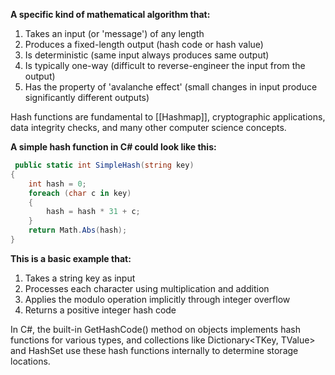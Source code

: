 **A specific kind of mathematical algorithm that:**

1. Takes an input (or 'message') of any length
2. Produces a fixed-length output (hash code or hash value)
3. Is deterministic (same input always produces same output)
4. Is typically one-way (difficult to reverse-engineer the input from the output)
5. Has the property of 'avalanche effect' (small changes in input produce significantly different outputs)

Hash functions are fundamental to [[Hashmap]], cryptographic applications, data integrity checks, and many other computer science concepts.

**A simple hash function in C# could look like this:**

```C#
 public static int SimpleHash(string key)
{
    int hash = 0;
    foreach (char c in key)
    {
        hash = hash * 31 + c;
    }
    return Math.Abs(hash);
}
```

**This is a basic example that:**

1. Takes a string key as input
2. Processes each character using multiplication and addition
3. Applies the modulo operation implicitly through integer overflow
4. Returns a positive integer hash code

In C#, the built-in GetHashCode() method on objects implements hash functions for various types, and collections like Dictionary<TKey, TValue> and HashSet<T> use these hash functions internally to determine storage locations.


